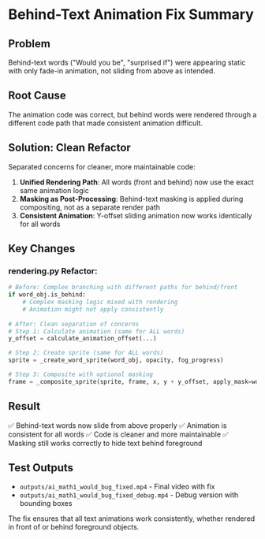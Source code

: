 # Behind-Text Animation Fix Summary

## Problem
Behind-text words ("Would you be", "surprised if") were appearing static with only fade-in animation, not sliding from above as intended.

## Root Cause
The animation code was correct, but behind words were rendered through a different code path that made consistent animation difficult.

## Solution: Clean Refactor
Separated concerns for cleaner, more maintainable code:

1. **Unified Rendering Path**: All words (front and behind) now use the exact same animation logic
2. **Masking as Post-Processing**: Behind-text masking is applied during compositing, not as a separate render path
3. **Consistent Animation**: Y-offset sliding animation now works identically for all words

## Key Changes

### rendering.py Refactor:
```python
# Before: Complex branching with different paths for behind/front
if word_obj.is_behind:
    # Complex masking logic mixed with rendering
    # Animation might not apply consistently
    
# After: Clean separation of concerns
# Step 1: Calculate animation (same for ALL words)
y_offset = calculate_animation_offset(...)

# Step 2: Create sprite (same for ALL words)  
sprite = _create_word_sprite(word_obj, opacity, fog_progress)

# Step 3: Composite with optional masking
frame = _composite_sprite(sprite, frame, x, y + y_offset, apply_mask=word_obj.is_behind)
```

## Result
✅ Behind-text words now slide from above properly
✅ Animation is consistent for all words
✅ Code is cleaner and more maintainable
✅ Masking still works correctly to hide text behind foreground

## Test Outputs
- `outputs/ai_math1_would_bug_fixed.mp4` - Final video with fix
- `outputs/ai_math1_would_bug_fixed_debug.mp4` - Debug version with bounding boxes

The fix ensures that all text animations work consistently, whether rendered in front of or behind foreground objects.